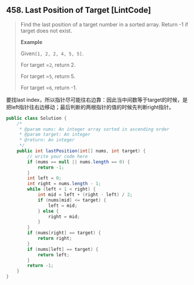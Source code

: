 ## 458. Last Position of Target \[LintCode\]

> Find the last position of a target number in a sorted array. Return -1 if target does not exist.
>
> **Example**
>
> Given`[1, 2, 2, 4, 5, 5]`.
>
> For target =`2`, return 2.
>
> For target =`5`, return 5.
>
> For target =`6`, return -1.

要找last index，所以指针尽可能往右边靠：因此当中间数等于target的时候，是把left指针往右边移动；最后判断的两根指针的值的时候先判断right指针。

```java
public class Solution {
    /*
     * @param nums: An integer array sorted in ascending order
     * @param target: An integer
     * @return: An integer
     */
    public int lastPosition(int[] nums, int target) {
        // write your code here
        if (nums == null || nums.length == 0) {
            return -1;
        }
        int left = 0;
        int right = nums.length - 1;
        while (left + 1 < right) {
            int mid = left + (right - left) / 2;
            if (nums[mid] <= target) {
                left = mid;
            } else {
                right = mid;
            }
        }
        if (nums[right] == target) {
            return right;
        }
        if (nums[left] == target) {
            return left;
        }
        return -1;
    }
}
```



